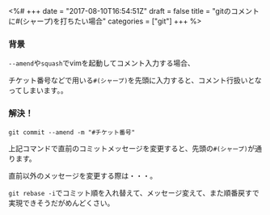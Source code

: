 <%#
+++
date = "2017-08-10T16:54:51Z"
draft = false
title = "gitのコメントに#(シャープ)を打ちたい場合"
categories = ["git"]
+++
%>

### 背景

`--amend`や`squash`でvimを起動してコメント入力する場合、

チケット番号などで用いる`#(シャープ)`を先頭に入力すると、コメント行扱いとなってしまいます。。

### 解決！

```
git commit --amend -m "#チケット番号"
```

上記コマンドで直前のコミットメッセージを変更すると、先頭の`#(シャープ)`が通ります。


直前以外のメッセージを変更する際は・・・。

`git rebase -i`でコミット順を入れ替えて、メッセージ変えて、また順番戻すで実現できそうだがめんどくさい。

